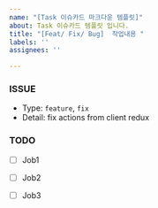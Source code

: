 ```yaml
---
name: "[Task 이슈카드 마크다운 템플릿]"
about: Task 이슈카드 템플릿 입니다.
title: "[Feat/ Fix/ Bug]  작업내용 "
labels: ''
assignees: ''

---
```


### ISSUE
 * Type: `feature`, `fix`
 * Detail: fix actions from client redux
 
 ### TODO
- [ ]  Job1
- [ ]  Job2
- [ ]  Job3

